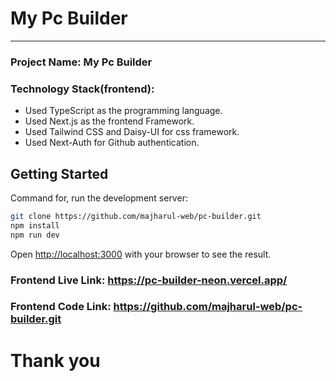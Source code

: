 # My Pc Builder

<hr>

### Project Name: My Pc Builder

### Technology Stack(frontend):

- Used TypeScript as the programming language.
- Used Next.js as the frontend Framework.
- Used Tailwind CSS and Daisy-UI for css framework.
- Used Next-Auth for Github authentication.

## Getting Started

Command for, run the development server:

```bash
git clone https://github.com/majharul-web/pc-builder.git
npm install
npm run dev

```

Open [http://localhost:3000](http://localhost:3000) with your browser to see the result.

### Frontend Live Link: https://pc-builder-neon.vercel.app/

### Frontend Code Link: https://github.com/majharul-web/pc-builder.git

# Thank you
